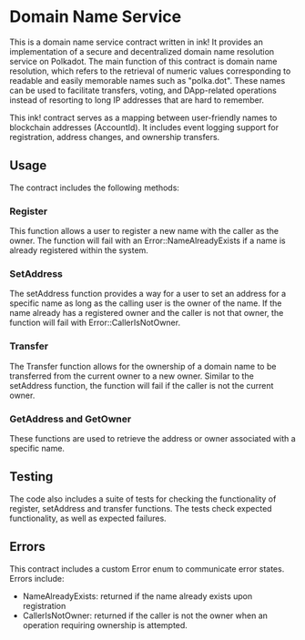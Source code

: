 # Domain Name Service

This is a domain name service contract written in ink! It provides an implementation of a secure and decentralized domain name resolution service on Polkadot. The main function of this contract is domain name resolution, which refers to the retrieval of numeric values corresponding to readable and easily memorable names such as "polka.dot". These names can be used to facilitate transfers, voting, and DApp-related operations instead of resorting to long IP addresses that are hard to remember.

This ink! contract serves as a mapping between user-friendly names to blockchain addresses (AccountId). It includes event logging support for registration, address changes, and ownership transfers.

## Usage

The contract includes the following methods:

### Register

This function allows a user to register a new name with the caller as the owner. The function will fail with an Error::NameAlreadyExists if a name is already registered within the system.

### SetAddress

The setAddress function provides a way for a user to set an address for a specific name as long as the calling user is the owner of the name. If the name already has a registered owner and the caller is not that owner, the function will fail with Error::CallerIsNotOwner.

### Transfer

The Transfer function allows for the ownership of a domain name to be transferred from the current owner to a new owner. Similar to the setAddress function, the function will fail if the caller is not the current owner.

### GetAddress and GetOwner

These functions are used to retrieve the address or owner associated with a specific name.

## Testing

The code also includes a suite of tests for checking the functionality of register, setAddress and transfer functions. The tests check expected functionality, as well as expected failures.

## Errors

This contract includes a custom Error enum to communicate error states. Errors include:
- NameAlreadyExists: returned if the name already exists upon registration
- CallerIsNotOwner: returned if the caller is not the owner when an operation requiring ownership is attempted.